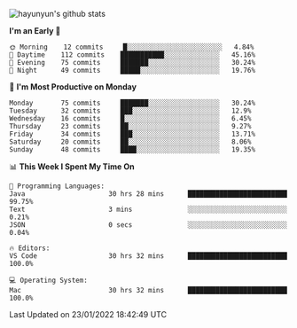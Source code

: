 
![hayunyun's github stats](https://github-readme-stats.vercel.app/api?username=hayunyun&show_icons=true)


<!--START_SECTION:waka-->
**I'm an Early 🐤** 

```text
🌞 Morning    12 commits     █░░░░░░░░░░░░░░░░░░░░░░░░   4.84% 
🌆 Daytime    112 commits    ███████████░░░░░░░░░░░░░░   45.16% 
🌃 Evening    75 commits     ███████░░░░░░░░░░░░░░░░░░   30.24% 
🌙 Night      49 commits     █████░░░░░░░░░░░░░░░░░░░░   19.76%

```
📅 **I'm Most Productive on Monday** 

```text
Monday       75 commits     ███████░░░░░░░░░░░░░░░░░░   30.24% 
Tuesday      32 commits     ███░░░░░░░░░░░░░░░░░░░░░░   12.9% 
Wednesday    16 commits     █░░░░░░░░░░░░░░░░░░░░░░░░   6.45% 
Thursday     23 commits     ██░░░░░░░░░░░░░░░░░░░░░░░   9.27% 
Friday       34 commits     ███░░░░░░░░░░░░░░░░░░░░░░   13.71% 
Saturday     20 commits     ██░░░░░░░░░░░░░░░░░░░░░░░   8.06% 
Sunday       48 commits     ████░░░░░░░░░░░░░░░░░░░░░   19.35%

```


📊 **This Week I Spent My Time On** 

```text
💬 Programming Languages: 
Java                     30 hrs 28 mins      █████████████████████████   99.75% 
Text                     3 mins              ░░░░░░░░░░░░░░░░░░░░░░░░░   0.21% 
JSON                     0 secs              ░░░░░░░░░░░░░░░░░░░░░░░░░   0.04%

🔥 Editors: 
VS Code                  30 hrs 32 mins      █████████████████████████   100.0%

💻 Operating System: 
Mac                      30 hrs 32 mins      █████████████████████████   100.0%

```


 Last Updated on 23/01/2022 18:42:49 UTC
<!--END_SECTION:waka-->

<!--
**hayunyun/hayunyun** is a ✨ _special_ ✨ repository because its `README.md` (this file) appears on your GitHub profile.

Here are some ideas to get you started:

- 🔭 I’m currently working on ...
- 🌱 I’m currently learning ...
- 👯 I’m looking to collaborate on ...
- 🤔 I’m looking for help with ...
- 💬 Ask me about ...
- 📫 How to reach me: ...
- 😄 Pronouns: ...
- ⚡ Fun fact: ...
-->
